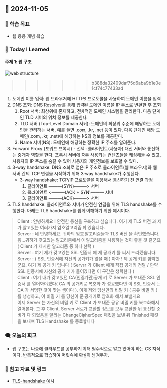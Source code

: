 ## 📆 2024-11-05

### 🔔 학습 목표
- 웹 응용 개념 복습

### 🚀 Today I Learned
#### 주제 1: 웹 구조
![web structure](https://github.com/user-attachments/assets/8f435aa1-f9b1-4008-a887-4307df1fb429)

>>>>>>> b388da32409daf75d6aba9b1e0e1cf74c77433ad
1. 도메인 이름 입력: 웹 브라우저에 HTTPS 프로토콜을 사용하여 도메인 이름을 입력
2. DNS 조회: DNS Resolver를 통해 입력된 도메인 이름을 IP 주소로 변환한 후 조회
    1. Root 서버: 최상위에 존재하고, 전체적인 도메인 시스템을 관리한다. 다음 단계인 TLD 서버의 위치 정보를 제공한다.
    2. TLD 서버 (Top-Level Domain 서버): 도메인의 최상위 수준에 해당하는 도메인을 관리하는 서버, 예를 들면 .com, .kr, .net 등이 있다. 다음 단계인 해당 도메인(.com, .kr, .net)에 해당하는 NS의 정보를 제공한다.
    3. Name 서버(NS): 도메인에 해당하는 정확한 IP 주소를 알려준다.
3. Forward Proxy (포워드 프록시) - 선택 : 클라이언트(사용자) 대신 서버와 통신하는 중개자 역할을 한다. 프록시 서버에 자주 사용되는 컨텐츠들을 캐싱해둘 수 있고, 사용자의 IP 주소를 숨길 수 있어 사용자의 개인정보를 보호할 수 있다.
4. 3-way handshake: DNS 조회로 얻은 IP 주소로 클라이언트(웹 브라우저)와 웹 서버 간의 TCP 연결을 시작하기 위해 3-way handshake가 수행된다.
    * 3-way handshake: TCP/IP 프로토콜을 이용해서 통신하기 전 연결 과정
        1. 클라이언트 ———(SYN)———> 서버
        2. 클라이언트 <———(ACK + SYN)——— 서버
        3. 클라이언트 ———(ACK)———> 서버
5. TLS handshake: 클라이언트와 서버가 안전한 연결을 위해 TLS handshake를 수행한다. 아래는 TLS handshake를 쉽게 이해하기 위한 예시이다.
> Client : 안녕하세요 ! 안전한 통신을 구축하고 싶습니다. 여기 제 TLS 버전 과 제가 알고있는 여러가지 암호알고리즘 이 있습니다. <br> 
> Server : 네 안녕하세요. 귀하의 암호 알고리즘들과 TLS 버전 을 확인했습니다. 음...귀하가 갖고있는 알고리즘에서 이 알고리즘을 사용하는 것이 좋을 것 같군요 ( Client 가 제시한 알고리즘 중 하나 선택 ) <br> 
> Server : 여기 제가 갖고있는 SSL 인증서 에 제 공개키 를 써서 드리겠습니다. <br>
> Server : ( SSL 인증서에 자신의 공개키가 없을 때 ) 아차 ! 제 공개 키를 깜빡했군요. 여기 제 공개 키 입니다 ( Server 가 Client 에게 직접 공개키 전달 / 만약 SSL 인증서에 자신의 공개 키가 들어있다면 이 구간은 생략한다 ) <br> 
> Client : 여기 내가 갖고있던 CA(인증기관)공개 키 로 Server 가 보내준 SSL 인증서 를 열어봐야겠다( CA 의 공개키로 복호화 가 성공했다면 이 SSL 인증서 는 CA 가 서명한 것이 맞는 셈이다 ). 이제 저와 당신만의 비밀 키 ( 공유 비밀 키 ) 를 생성하고, 이 비밀 키 를 당신이 준 공개키로 암호화 해서 보낼게요 <br>
> 이제 Server 는 자신의 비밀 키 로 Client 가 보내준 공유 비밀 키를 복호화해서 열어본다. 그 후 Client, Server 서로가 교환할 정보를 모두 교환한 뒤 통신할 준비가 다 되었음을 알리는 ChangeCipherSpec 패킷을 보낸 뒤 Finished 패킷을 보내며 TLS Handshake 를 종료합니다 <br>

### 🗨️ 오늘의 회고
- 웹 구조는 나중에 클라우드를 공부하기 위해 필수적으로 알고 있어야 하는 CS 지식이다.
반복적으로 학습하여 머릿속에 확실히 남겨두자.

### 📰 참고 자료 및 링크
- [TLS-handshake 예시](https://velog.io/@osk3856/TLS-Handshake#TLS-handshake)



